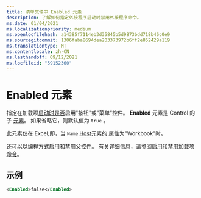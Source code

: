 ```yaml
---
title: 清单文件中 Enabled 元素
description: 了解如何指定外接程序启动时禁用外接程序命令。
ms.date: 01/04/2021
ms.localizationpriority: medium
ms.openlocfilehash: a14385f7114eb3d35845b5d9873bdd718b46c0e9
ms.sourcegitcommit: 1306faba8694dea203373972b6ff2e852429a119
ms.translationtype: MT
ms.contentlocale: zh-CN
ms.lasthandoff: 09/12/2021
ms.locfileid: "59152360"
---
```

# <a name="enabled-element"></a>Enabled 元素

指定在加载项[启动](control.md#button-control)[时是否](control.md#menu-dropdown-button-controls)启用"按钮"或"菜单"控件。 **Enabled** 元素是 Control 的子 [元素](control.md)。 如果省略它，则默认值为 `true` 。

此元素仅在 Excel;即，当 `Name` [Host](host.md)元素的 属性为"Workbook"时。

还可以以编程方式启用和禁用父控件。 有关详细信息，请参阅[启用和禁用加载项命令](../../design/disable-add-in-commands.md)。

## <a name="example"></a>示例

```xml
<Enabled>false</Enabled>
```
